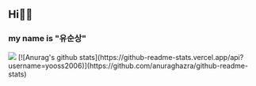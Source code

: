 ## Hi👨‍🎓
### my name is "유순상"
<img src =https://img.shields.io/badge/name-%EC%9C%A0%EC%88%9C%EC%83%81-blue/>
[![Anurag's github stats](https://github-readme-stats.vercel.app/api?username=yooss2006)](https://github.com/anuraghazra/github-readme-stats)

